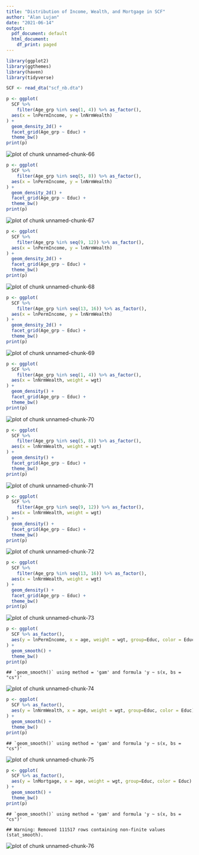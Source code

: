 ```yaml
---
title: "Distribution of Income, Wealth, and Mortgage in SCF"
author: "Alan Lujan"
date: "2021-06-14"
output:
  pdf_document: default
  html_document:
    df_print: paged
---
```



```r
library(ggplot2)
library(ggthemes)
library(haven)
library(tidyverse)

SCF <- read_dta("scf_nb.dta")
```


```r
p <- ggplot(
  SCF %>%
    filter(Age_grp %in% seq(1, 4)) %>% as_factor(),
  aes(x = lnPermIncome, y = lnNrmWealth)
) +
  geom_density_2d() +
  facet_grid(Age_grp ~ Educ) +
  theme_bw()
print(p)
```

![plot of chunk unnamed-chunk-66](figure/unnamed-chunk-66-1.png)



```r
p <- ggplot(
  SCF %>%
    filter(Age_grp %in% seq(5, 8)) %>% as_factor(),
  aes(x = lnPermIncome, y = lnNrmWealth)
) +
  geom_density_2d() +
  facet_grid(Age_grp ~ Educ) +
  theme_bw()
print(p)
```

![plot of chunk unnamed-chunk-67](figure/unnamed-chunk-67-1.png)


```r
p <- ggplot(
  SCF %>%
    filter(Age_grp %in% seq(9, 12)) %>% as_factor(),
  aes(x = lnPermIncome, y = lnNrmWealth)
) +
  geom_density_2d() +
  facet_grid(Age_grp ~ Educ) +
  theme_bw()
print(p)
```

![plot of chunk unnamed-chunk-68](figure/unnamed-chunk-68-1.png)


```r
p <- ggplot(
  SCF %>%
    filter(Age_grp %in% seq(13, 16)) %>% as_factor(),
  aes(x = lnPermIncome, y = lnNrmWealth)
) +
  geom_density_2d() +
  facet_grid(Age_grp ~ Educ) +
  theme_bw()
print(p)
```

![plot of chunk unnamed-chunk-69](figure/unnamed-chunk-69-1.png)



```r
p <- ggplot(
  SCF %>%
    filter(Age_grp %in% seq(1, 4)) %>% as_factor(),
  aes(x = lnNrmWealth, weight = wgt)
) +
  geom_density() +
  facet_grid(Age_grp ~ Educ) +
  theme_bw()
print(p)
```

![plot of chunk unnamed-chunk-70](figure/unnamed-chunk-70-1.png)


```r
p <- ggplot(
  SCF %>%
    filter(Age_grp %in% seq(5, 8)) %>% as_factor(),
  aes(x = lnNrmWealth, weight = wgt)
) +
  geom_density() +
  facet_grid(Age_grp ~ Educ) +
  theme_bw()
print(p)
```

![plot of chunk unnamed-chunk-71](figure/unnamed-chunk-71-1.png)

```r
p <- ggplot(
  SCF %>%
    filter(Age_grp %in% seq(9, 12)) %>% as_factor(),
  aes(x = lnNrmWealth, weight = wgt)
) +
  geom_density() +
  facet_grid(Age_grp ~ Educ) +
  theme_bw()
print(p)
```

![plot of chunk unnamed-chunk-72](figure/unnamed-chunk-72-1.png)

```r
p <- ggplot(
  SCF %>%
    filter(Age_grp %in% seq(13, 16)) %>% as_factor(),
  aes(x = lnNrmWealth, weight = wgt)
) +
  geom_density() +
  facet_grid(Age_grp ~ Educ) +
  theme_bw()
print(p)
```

![plot of chunk unnamed-chunk-73](figure/unnamed-chunk-73-1.png)


```r
p <- ggplot(
  SCF %>% as_factor(),
  aes(y = lnPermIncome, x = age, weight = wgt, group=Educ, color = Educ)
) +
  geom_smooth() +
  theme_bw()
print(p)
```

```
## `geom_smooth()` using method = 'gam' and formula 'y ~ s(x, bs = "cs")'
```

![plot of chunk unnamed-chunk-74](figure/unnamed-chunk-74-1.png)


```r
p <- ggplot(
  SCF %>% as_factor(),
  aes(y = lnNrmWealth, x = age, weight = wgt, group=Educ, color = Educ)
) +
  geom_smooth() +
  theme_bw()
print(p)
```

```
## `geom_smooth()` using method = 'gam' and formula 'y ~ s(x, bs = "cs")'
```

![plot of chunk unnamed-chunk-75](figure/unnamed-chunk-75-1.png)


```r
p <- ggplot(
  SCF %>% as_factor(),
  aes(y = lnMortgage, x = age, weight = wgt, group=Educ, color = Educ)
) +
  geom_smooth() +
  theme_bw()
print(p)
```

```
## `geom_smooth()` using method = 'gam' and formula 'y ~ s(x, bs = "cs")'
```

```
## Warning: Removed 111517 rows containing non-finite values (stat_smooth).
```

![plot of chunk unnamed-chunk-76](figure/unnamed-chunk-76-1.png)
